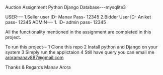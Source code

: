 
Auction  Assignment  Python Django 
Database---mysqlite3

USER---
    1.Seller user   ID- Manav   Pass- 12345
    2.Bidder User   ID- Aniket  pass- 12345
ADMIN---
    1. ID-  admin   pass-  12345

All the functionality mentioned in the assignment are completed in this project.

To run this project--
    1 Clone this repo
    2 Install python and Django on your system
    3 Simply run the applictaion 
    4 Still have query you can email me    aroramanav887@gmail.com 

Thanks & Regards
Manav Arora

